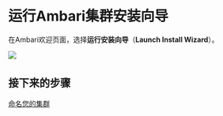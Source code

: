# 运行Ambari集群安装向导

在Ambari欢迎页面，选择**运行安装向导**（**Launch Install Wizard**）。

![](..\..\image\login.png)

## 接下来的步骤

[命名您的集群](../04-name-your-cluster/README.md)